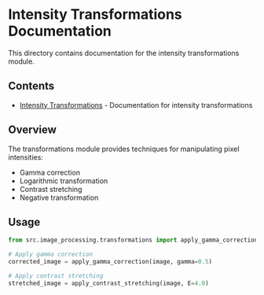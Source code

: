 # Intensity Transformations Documentation

This directory contains documentation for the intensity transformations module.

## Contents

- [Intensity Transformations](README_INTENSITY_TRANSFORMATIONS.md) - Documentation for intensity transformations

## Overview

The transformations module provides techniques for manipulating pixel intensities:

- Gamma correction
- Logarithmic transformation
- Contrast stretching
- Negative transformation

## Usage

```python
from src.image_processing.transformations import apply_gamma_correction, apply_contrast_stretching

# Apply gamma correction
corrected_image = apply_gamma_correction(image, gamma=0.5)

# Apply contrast stretching
stretched_image = apply_contrast_stretching(image, E=4.0)
```
